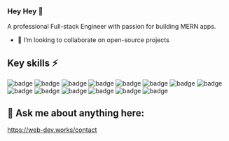 ### Hey Hey 👋
A professional Full-stack Engineer with passion for building MERN apps.


- 👯 I’m looking to collaborate on open-source projects


<!--
**Lartwel/Lartwel** is a ✨ _special_ ✨ repository because its `README.md` (this file) appears on your GitHub profile.

Here are some ideas to get you started:

- 🔭 I’m currently working on ...
- 🌱 I’m currently learning ...
- 👯 I’m looking to collaborate on ...
- 🤔 I’m looking for help with ...
- 💬 Ask me about ...
- 📫 How to reach me: ...
- 😄 Pronouns: ...
- ⚡ Fun fact: ...
-->


## Key skills ⚡
<p>
  <img src="https://img.shields.io/badge/-JavaScript-yellow" alt="badge" />
  <img src="https://img.shields.io/badge/-HTML5-red" alt="badge" />
  <img src="https://img.shields.io/badge/-CSS3-blue" alt="badge" />
   <img src="https://img.shields.io/badge/-Node-026e00" alt="badge" />
   <img src="https://img.shields.io/badge/-Express-eeeeee" alt="badge" />
  <img src="https://img.shields.io/badge/-React.js-61dafb" alt="badge" />
  <img src="https://img.shields.io/badge/-Redux.js-764abc" alt="badge" />
   <img src="https://img.shields.io/badge/-MongoDB-10aa50" alt="badge" />
  <img src="https://img.shields.io/badge/-Gatsby.js-542c85" alt="badge" />
  <img src="https://img.shields.io/badge/-Bootstrap-purple" alt="badge" />
  <img src="https://img.shields.io/badge/-MaterialUI.js-1976d2" alt="badge" />
  <img src="https://img.shields.io/badge/-jQuery-0769ad" alt="badge" />
  <img src="https://img.shields.io/badge/-Parcel.js-ca8f5a" alt="badge" />
  <img src="https://img.shields.io/badge/-SCSS-3fedff" alt="badge" />
  
</p>

## 💬 Ask me about anything here:
https://web-dev.works/contact
